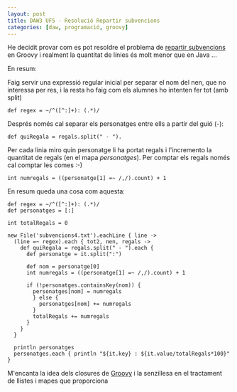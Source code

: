 ```yaml
---
layout: post
title: DAW3 UF5 - Resolució Repartir subvencions
categories: [daw, programació, groovy]
---
```

He decidit provar com es pot resoldre el problema de [repartir subvencions](http://blog.utrescu.cat/Repartidor%20de%20subvencions/) en Groovy i realment la quantitat de línies és molt menor que en Java ...

En resum:

Faig servir una expressió regular inicial per separar el nom del nen, que no interessa per res, i la resta ho faig com els alumnes ho intenten fer tot (amb split)

    def regex = ~/^([^:]+): (.*)/

Després només cal separar els personatges entre ells a partir del guió (-):

    def quiRegala = regals.split(" - ").

Per cada línia miro quin personatge li ha portat regals i l'incremento la quantitat de regals (en el mapa *personatges*). Per comptar els regals només cal comptar les comes :-)

    int numregals = ((personatge[1] =~ /,/).count) + 1

En resum queda una cosa com aquesta:

    def regex = ~/^([^:]+): (.*)/
    def personatges = [:]

    int totalRegals = 0

    new File('subvencions4.txt').eachLine { line ->
      (line =~ regex).each { tot2, nen, regals ->
        def quiRegala = regals.split(" - ").each {
          def personatge = it.split(":")

          def nom = personatge[0]
          int numregals = ((personatge[1] =~ /,/).count) + 1

          if (!personatges.containsKey(nom)) {
            personatges[nom] = numregals
            } else {
              personatges[nom] += numregals
            }
            totalRegals += numregals
          }
        }
      }

      println personatges
      personatges.each { println "${it.key} : ${it.value/totalRegals*100}" }

M'encanta la idea dels closures de [Groovy](http://www.groovy-lang.org/) i la senzillesa en el tractament de llistes i mapes que proporciona
